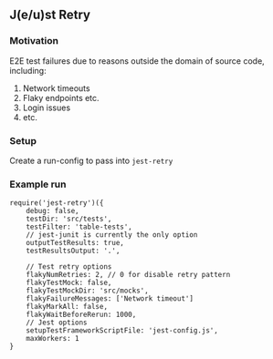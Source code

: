 ## J(e/u)st Retry

###  Motivation

E2E test failures due to reasons outside the domain of source code, including:

1) Network timeouts
1) Flaky endpoints etc.
1) Login issues
1) etc.

### Setup
Create a run-config to pass into `jest-retry`

### Example run
```
require('jest-retry')({
    debug: false,
    testDir: 'src/tests',
    testFilter: 'table-tests',
    // jest-junit is currently the only option
    outputTestResults: true,
    testResultsOutput: '.',
    
    // Test retry options
    flakyNumRetries: 2, // 0 for disable retry pattern
    flakyTestMock: false,
    flakyTestMockDir: 'src/mocks',
    flakyFailureMessages: ['Network timeout']
    flakyMarkAll: false,
    flakyWaitBeforeRerun: 1000,
    // Jest options
    setupTestFrameworkScriptFile: 'jest-config.js',
    maxWorkers: 1
}
```